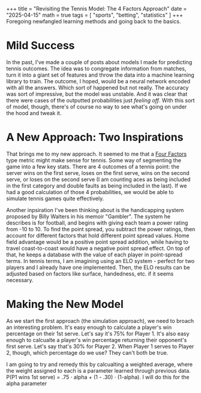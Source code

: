 +++
title = "Revisiting the Tennis Model: The 4 Factors Approach"
date = "2025-04-15"
math = true
tags = [
    "sports",
    "betting",
    "statistics"
]
+++
Foregoing newfangled learning methods and going back to the basics.
<!--more-->

# Mild Success
In the past, I've made a couple of posts about models I made for predicting tennis outcomes. The idea was to congregate information from matches, turn it into a giant set of features and throw the data into a machine learning library to train. The outcome, I hoped, would be a neural network encoded with all the answers. Which sort of happened but not really. The accuracy was sort of impressive, but the model was unstable. And it was clear that there were cases of the outputted probabilities just *feeling off*. With this sort of model, though, there's of course no way to see what's going on under the hood and tweak it.

# A New Approach: Two Inspirations
That brings me to my new approach. It seemed to me that a [Four Factors](https://www.basketball-reference.com/about/factors.html) type metric might make sense for tennis. Some way of segmenting the game into a few key stats. There are 4 outcomes of a tennis point: the server wins on the first serve, loses on the first serve, wins on the second serve, or loses on the second serve (I am counting aces as being included in the first category and double faults as being included in the last). If we had a good calculation of those 4 probabilities, we would be able to simulate tennis games quite effectively.

Another inpsiration I've been thinking about is the handicapping system proposed by Billy Walters in his memoir "Gambler". The system he describes is for football, and begins with giving each team a power rating from -10 to 10. To find the point spread, you subtract the power ratings, then account for different factors that hold different point spread values. Home field advantage would be a positive point spread addition, while having to travel coast-to-coast would have a negative point spread effect. On top of that, he keeps a database with the value of each player in point-spread terms. In tennis terms, I am imagining using an ELO system - perfect for two players and I already have one implemented. Then, the ELO results can be adjusted based on factors like surface, handedness, etc. if it seems necessary.

# Making the New Model
As we start the first approach (the simulation approach), we need to broach an interesting problem. It's easy enough to calculate a player's win percentage on their 1st serve. Let's say it's 75% for Player 1. It's also easy enough to calcualte a player's win percentage returning their opponent's first serve. Let's say that's 30% for Player 2. When Player 1 serves to Player 2, though, which percentage do we use? They can't both be true.

I am going to try and remedy this by calcualting a weighted average, where the weight assigned to each is a parameter learned through previous data. P(P1 wins 1st serve) = .75 $\cdot$ alpha + (1 - .30) $\cdot$ (1-alpha). I will do this for the alpha parameter 